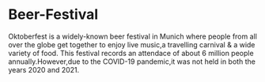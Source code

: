 # Beer-Festival
Oktoberfest is a widely-known beer festival in Munich where people from all over the globe get together to enjoy live music,a travelling carnival &amp; a wide variety of food. This festival records an attendace of about 6 million people annually.However,due to the COVID-19 pandemic,it was not held in both the years 2020 and 2021.
